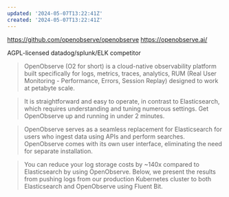 ```yaml
---
updated: '2024-05-07T13:22:41Z'
created: '2024-05-07T13:22:41Z'
---
```

https://github.com/openobserve/openobserve
https://openobserve.ai/

AGPL-licensed datadog/splunk/ELK competitor

> OpenObserve (O2 for short) is a cloud-native observability platform built specifically for logs, metrics, traces, analytics, RUM (Real User Monitoring - Performance, Errors, Session Replay) designed to work at petabyte scale.

> It is straightforward and easy to operate, in contrast to Elasticsearch, which requires understanding and tuning numerous settings. Get OpenObserve up and running in under 2 minutes.

> OpenObserve serves as a seamless replacement for Elasticsearch for users who ingest data using APIs and perform searches. OpenObserve comes with its own user interface, eliminating the need for separate installation.

> You can reduce your log storage costs by ~140x compared to Elasticsearch by using OpenObserve. Below, we present the results from pushing logs from our production Kubernetes cluster to both Elasticsearch and OpenObserve using Fluent Bit.